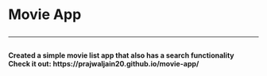 # Movie App<hr>
<p align="center"><h4>Created a simple movie list app that also has a search functionality<br>
Check it out: https://prajwaljain20.github.io/movie-app/</h4></p>
